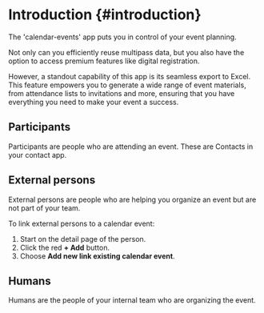 # Introduction {#introduction}

The 'calendar-events' app puts you in control of your event planning.

Not only can you efficiently reuse multipass data,
but you also have the option to access premium features like digital registration.

However, a standout capability of this app is its seamless export to Excel.
This feature empowers you to generate a wide range of event materials, from attendance lists to invitations and more,
ensuring that you have everything you need to make your event a success.

## Participants
Participants are people who are attending an event. These are Contacts in your contact app.


## External persons
External persons are people who are helping you organize an event but are not part of your team.

To link external persons to a calendar event:

1. Start on the detail page of the person.
2. Click the red **+ Add** button.
3. Choose **Add new link existing calendar event**.

## Humans
Humans are the people of your internal team who are organizing the event.

